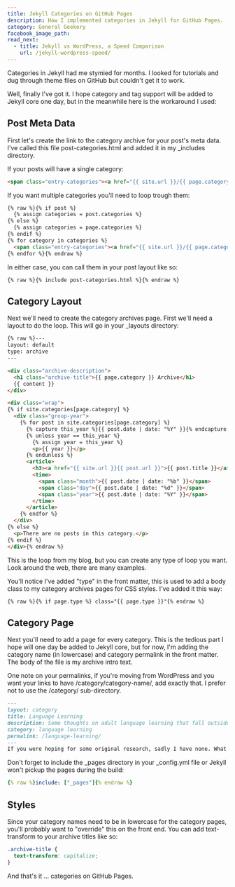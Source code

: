 ```yaml
---
title: Jekyll Categories on GitHub Pages
description: How I implemented categories in Jekyll for GitHub Pages.
category: General Geekery
facebook_image_path:
read_next:
  - title: Jekyll vs WordPress, a Speed Comparison
    url: /jekyll-wordpress-speed/
---
```


Categories in Jekyll had me stymied for months. I looked for tutorials and dug through theme files on GitHub but couldn't get it to work.

Well, finally I've got it. I hope category and tag support will be added to Jekyll core one day, but in the meanwhile here is the workaround I used:

## Post Meta Data

First let's create the link to the category archive for your post's meta data. I've called this file post-categories.html and added it in my _includes directory.

If your posts will have a single category:

```html
<span class="entry-categories"><a href="{{ site.url }}/{{ page.category-url }}/" rel="category">{{ page.category }}</a></span>
```

If you want multiple categories you'll need to loop trough them:

```html
{% raw %}{% if post %}
  {% assign categories = post.categories %}
{% else %}
  {% assign categories = page.categories %}
{% endif %}
{% for category in categories %}
  <span class="entry-categories"><a href="{{ site.url }}/{{ page.category-url }}/" rel="category">{{ page.category }}</a></span>{% unless forloop.last %},{% endunless %}
{% endfor %}{% endraw %}
```

In either case, you can call them in your post layout like so:

```liquid
{% raw %}{% include post-categories.html %}{% endraw %}
```

## Category Layout

Next we'll need to create the category archives page. First we'll need a layout to do the loop. This will go in your _layouts directory:

```html
{% raw %}---
layout: default
type: archive
---

<div class="archive-description">
  <h1 class="archive-title">{{ page.category }} Archive</h1>
  {{ content }}
</div>

<div class="wrap">
{% if site.categories[page.category] %}
  <div class="group-year">
    {% for post in site.categories[page.category] %}
      {% capture this_year %}{{ post.date | date: "%Y" }}{% endcapture %}
      {% unless year == this_year %}
        {% assign year = this_year %}
        <p>{{ year }}</p>
      {% endunless %}
      <article>
        <h3><a href="{{ site.url }}{{ post.url }}">{{ post.title }}</a></h3>
        <time>
          <span class="month">{{ post.date | date: "%b" }}</span>
          <span class="day">{{ post.date | date: "%d" }}</span>
          <span class="year">{{ post.date | date: "%Y" }}</span>
        </time>
      </article>
    {% endfor %}
  </div>
{% else %}
  <p>There are no posts in this category.</p>
{% endif %}
</div>{% endraw %}
```

This is the loop from my blog, but you can create any type of loop you want. Look around the web, there are many examples.

You'll notice I've added "type" in the front matter, this is used to add a body class to my category archives pages for CSS styles. I've added it this way:

```liquid
{% raw %}{% if page.type %} class="{{ page.type }}"{% endraw %}
```

## Category Page

Next you'll need to add a page for every category. This is the tedious part I hope will one day be added to Jekyll core, but for now, I'm adding the category name (in lowercase) and category permalink in the front matter. The body of the file is my archive intro text.

One note on your permalinks, if you're moving from WordPress and you want your links to have /category/category-name/, add exactly that. I prefer not to use the /category/ sub-directory.

```markdown
---
layout: category
title: Language Learning
description: Some thoughts on adult language learning that fall outside the standard techniques of translation and grammar study.
category: language learning
permalink: /language-learning/
---
If you were hoping for some original research, sadly I have none. What follows has already been written about elsewhere and by people far smarter than me. What I hope to bring to the conversation is a simplified version of their work and my story in discovering it. But more importantly, I hope to introduce you to some thoughts on adult language learning that fall outside the standard techniques of translation and grammar study.
```

Don't forget to include the _pages directory in your _config.yml file or Jekyll won't pickup the pages during the build:

```yaml
{% raw %}include: ["_pages"]{% endraw %}
```

## Styles

Since your category names need to be in lowercase for the category pages, you'll probably want to "override" this on the front end. You can add text-transform to your archive titles like so:

```css
.archive-title {
  text-transform: capitalize;
}
```

And that's it ... categories on GitHub Pages.

